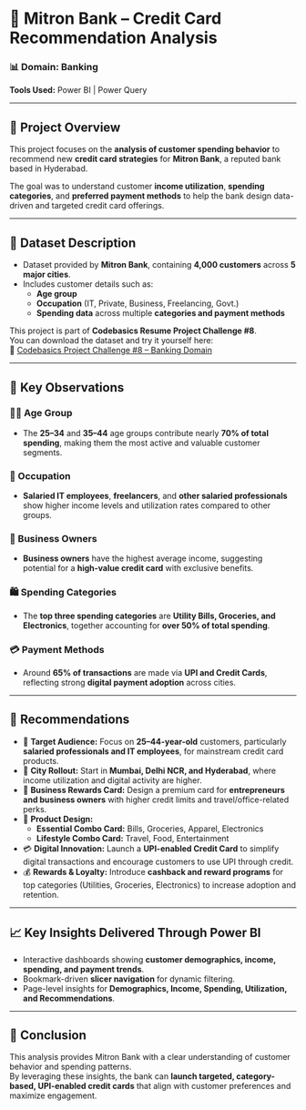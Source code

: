 # 🏦 Mitron Bank – Credit Card Recommendation Analysis

### 📊 Domain: Banking  
**Tools Used:** Power BI | Power Query  

---

## 📘 **Project Overview**

This project focuses on the **analysis of customer spending behavior** to recommend new **credit card strategies** for **Mitron Bank**, a reputed bank based in Hyderabad.  

The goal was to understand customer **income utilization**, **spending categories**, and **preferred payment methods** to help the bank design data-driven and targeted credit card offerings.  

---

## 🧩 **Dataset Description**

- Dataset provided by **Mitron Bank**, containing **4,000 customers** across **5 major cities**.  
- Includes customer details such as:
  - **Age group**
  - **Occupation** (IT, Private, Business, Freelancing, Govt.)
  - **Spending data** across multiple **categories and payment methods**  

This project is part of **Codebasics Resume Project Challenge #8**.  
You can download the dataset and try it yourself here:  
🔗 [Codebasics Project Challenge #8 – Banking Domain](https://codebasics.io/challenges)

---

## 🧠 **Key Observations**

### 🧍‍♂️ Age Group  
- The **25–34** and **35–44** age groups contribute nearly **70% of total spending**, making them the most active and valuable customer segments.  

### 💼 Occupation  
- **Salaried IT employees**, **freelancers**, and **other salaried professionals** show higher income levels and utilization rates compared to other groups.  

### 🏢 Business Owners  
- **Business owners** have the highest average income, suggesting potential for a **high-value credit card** with exclusive benefits.  

### 🛍️ Spending Categories  
- The **top three spending categories** are **Utility Bills, Groceries, and Electronics**, together accounting for **over 50% of total spending**.  

### 💳 Payment Methods  
- Around **65% of transactions** are made via **UPI and Credit Cards**, reflecting strong **digital payment adoption** across cities.  

---

## 🚀 **Recommendations**

- 🎯 **Target Audience:** Focus on **25–44-year-old** customers, particularly **salaried professionals and IT employees**, for mainstream credit card products.  
- 🌆 **City Rollout:** Start in **Mumbai, Delhi NCR, and Hyderabad**, where income utilization and digital activity are higher.  
- 💼 **Business Rewards Card:** Design a premium card for **entrepreneurs and business owners** with higher credit limits and travel/office-related perks.  
- 🛒 **Product Design:**
  - **Essential Combo Card:** Bills, Groceries, Apparel, Electronics  
  - **Lifestyle Combo Card:** Travel, Food, Entertainment  
- 💳 **Digital Innovation:** Launch a **UPI-enabled Credit Card** to simplify digital transactions and encourage customers to use UPI through credit.  
- 💰 **Rewards & Loyalty:** Introduce **cashback and reward programs** for top categories (Utilities, Groceries, Electronics) to increase adoption and retention.  

---

## 📈 **Key Insights Delivered Through Power BI**
- Interactive dashboards showing **customer demographics, income, spending, and payment trends**.  
- Bookmark-driven **slicer navigation** for dynamic filtering.  
- Page-level insights for **Demographics, Income, Spending, Utilization, and Recommendations**.  

---

## 🏁 **Conclusion**

This analysis provides Mitron Bank with a clear understanding of customer behavior and spending patterns.  
By leveraging these insights, the bank can **launch targeted, category-based, UPI-enabled credit cards** that align with customer preferences and maximize engagement.
